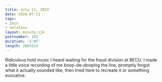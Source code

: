 ```yaml
---
title: July 11, 2024
date: 2024-07-11
tags:
- 1min
- notation
layout: minute.njk
postnumber: 193
duration: '1:07'
length: 2665533
---
```

Ridiculous hold music I heard waiting for the fraud division at BECU. I made a little voice recording of me boop-de-dooping the line, promptly forgot what it actually sounded like, then tried here to recreate it or something evocative. 